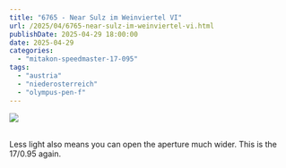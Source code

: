 ```yaml
---
title: "6765 - Near Sulz im Weinviertel VI"
url: /2025/04/6765-near-sulz-im-weinviertel-vi.html
publishDate: 2025-04-29 18:00:00
date: 2025-04-29
categories:
  - "mitakon-speedmaster-17-095"
tags:
  - "austria"
  - "niederosterreich"
  - "olympus-pen-f"
---
```

<div class="container">
<div class="center"><a target="_blank" href="https://d25zfm9zpd7gm5.cloudfront.net/1200x1200/2020/20201026_142922_lr.jpg"><img class="webfeedsFeaturedVisual" src="https://d25zfm9zpd7gm5.cloudfront.net/0600x0600/2020/20201026_142922_lr.jpg" /></a></div>
</div>
<br />

Less light also means you can open the aperture much wider.
This is the 17/0.95 again.
